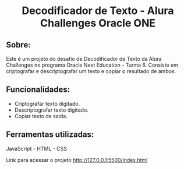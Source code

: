 <div align="center">

#  Decodificador de Texto - Alura Challenges Oracle ONE 


</div>

## Sobre:

Este é um projeto do desafio de Decodificador de Texto da Alura Challenges no programa Oracle Next Education - Turma 6.
Consiste em criptografar e descriptografar um texto e copiar o resultado de ambos.

## Funcionalidades:

-   Criptografar texto digitado.
-   Descriptografar texto digitado.
-   Copiar texto de saída.


## Ferramentas utilizadas:

JavaScript - HTML - CSS

Link para acessar o projeto http://127.0.0.1:5500/index.html
